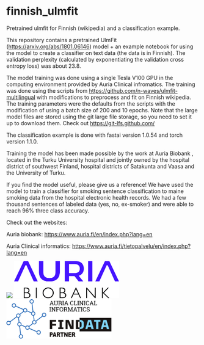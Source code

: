 # finnish_ulmfit
Pretrained ulmfit for Finnish (wikipedia) and a classification example.

This repository contains a pretrained UlmFit (https://arxiv.org/abs/1801.06146) model + an example notebook for using the model to create a classifier on text data (the data is in Finnish). The validation perplexity (calculated by exponentiating the validation cross entropy loss) was about 23.8. 

The model training was done using a single Tesla V100 GPU in the computing environment provided by Auria Clinical infromatics. The training was done using the scripts from https://github.com/n-waves/ulmfit-multilingual with modifications to preprocess and fit on Finnish wikipedia. The training parameters were the defaults from the scripts with the modification of using a batch size of 200 and 10 epochs. Note that the large model files are stored using the git large file storage, so you need to set it up to download them. Check out https://git-lfs.github.com/

The classification example is done with fastai version 1.0.54 and torch version 1.1.0. 

Training the model has been made possible by the work at Auria Biobank , located in the Turku University hospital and jointly owned by the hospital district of southwest Finland, hospital districts of Satakunta and Vaasa and the University of Turku.

If you find the model useful, please give us a reference! We have used the model to train a classifier for smoking sentence classification to maine smoking data from the hospital electronic health records. We had a few thousand sentences of labeled data (yes, no, ex-smoker) and were able to reach 96% three class accuracy.

Check out the websites: 

Auria biobank: https://www.auria.fi/en/index.php?lang=en

Auria Clinical informatics: https://www.auria.fi/tietopalvelu/en/index.php?lang=en

<img src="https://upload.wikimedia.org/wikipedia/en/thumb/a/ab/University_of_Turku.svg/1200px-University_of_Turku.svg.png" width="275"/> <img src="/images/Logo_AURIA_2013_ENG.jpg" width="275"/> <img src="/images/aci-findata-partner.png" width="275"/> 

